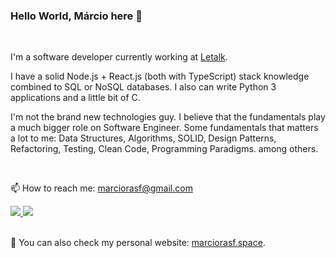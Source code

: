### Hello World, Márcio here 👋

<br>

I'm a software developer currently working at [Letalk](https://www.letalk.com.br/).

I have a solid Node.js + React.js (both with TypeScript) stack knowledge combined to SQL or NoSQL databases. I also can write Python 3 applications and a little bit of C.

I'm not the brand new technologies guy. I believe that the fundamentals play a much bigger role on Software Engineer. Some fundamentals that matters a lot to me: Data Structures, Algorithms, SOLID, Design Patterns, Refactoring, Testing, Clean Code, Programming Paradigms. among others.


<br>

📫 How to reach me: marciorasf@gmail.com

<a href="mailto:marciorasf@gmail.com">
    <img src="https://img.shields.io/badge/Gmail-D14836?style=for-the-badge&logo=gmail&logoColor=white" />    
</a>

<a href="https://www.linkedin.com/in/marciorasf/">
    <img src="https://img.shields.io/badge/LinkedIn-0077B5?style=for-the-badge&logo=linkedin&logoColor=white" />    
</a>
  
<br>

<br>

:telescope:	You can also check my personal website: [marciorasf.space](https://marciorasf.space).
